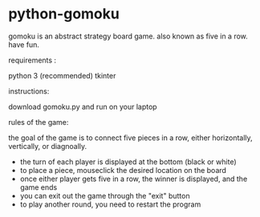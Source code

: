 # python-gomoku

gomoku is an abstract strategy board game. also known as five in a row. have fun.

requirements : 

python 3 (recommended)
tkinter

instructions:

download gomoku.py and run on your laptop

rules of the game: 

the goal of the game is to connect five pieces in a row, either horizontally, vertically, or diagnoally.

- the turn of each player is displayed at the bottom (black or white)
- to place a piece, mouseclick the desired location on the board
- once either player gets five in a row, the winner is displayed, and the game ends
- you can exit out the game through the "exit" button
- to play another round, you need to restart the program


